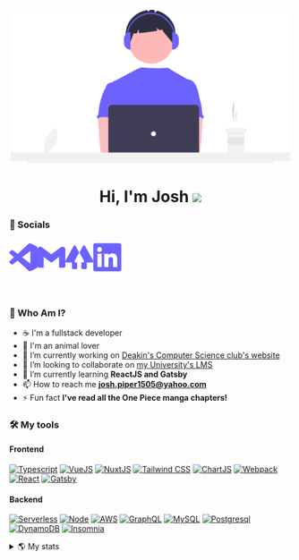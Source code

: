 <p align="center"> <img src="./coding.svg" alt="undraw coffee illustration" width="500px%"> </p>
<h1 align="center">Hi, I'm Josh <img src="https://media.giphy.com/media/hvRJCLFzcasrR4ia7z/giphy.gif" width="25px"></h1>

<h3 align="left">📮 Socials</h3>

[<img align="left" alt="joshuapiper.dev | Portfolio" width="50px" height="auto" src="./visualstudiocode-purple.svg" />][portfolio]
[<img align="left-purple" alt="joshua-e-piper | LinkedIn" width="50px" height="auto" src="./linkedin.svg" />][linkedin]
[<img align="left" alt="josh.piper1505@yahoo.com | Email" width="50px" height="auto" src="./gmail-purple.svg" />][gmail]
[<img align="left" alt="linktr.ee/joshua_piper | LinkTree" width="50px" height="auto" src="./linktree-purple.svg" />][linktree]

<br />

<h3 align="left">🐶 Who Am I?</h3>

- ☕ I'm a fullstack developer
- 🐶 I'm an animal lover
- 🔭 I’m currently working on [Deakin's Computer Science club's website](https://github.com/orgs/DeakinSEC/dashboard)
- 👯 I’m looking to collaborate on [my University's LMS](https://github.com/doubtfire-lms)
- 🌱 I’m currently learning **ReactJS and Gatsby**
- 📫 How to reach me **josh.piper1505@yahoo.com**
- ⚡ Fun fact **I've read all the One Piece manga chapters!**

<h3 align="left">🛠 My tools</h3>
<h4 >Frontend</h4>

[![Typescript](https://img.shields.io/badge/-Typescript-3178C6?logo=typescript&logoColor=white&style=for-the-badge)](#) 
[![VueJS](https://img.shields.io/badge/-Vue.JS-4FC08D?logo=vue.js&logoColor=white&style=for-the-badge)](#) 
[![NuxtJS](https://img.shields.io/badge/-Nuxt.JS-00DC82?logo=nuxt.js&logoColor=white&style=for-the-badge)](#) 
[![Tailwind CSS](https://img.shields.io/badge/-Tailwind%20CSS-06B6D4?logo=nuxt.js&logoColor=white&style=for-the-badge)](#) 
[![ChartJS](https://img.shields.io/badge/-Chart.JS-FF6384?logo=chart.js&logoColor=white&style=for-the-badge)](#) 
[![Webpack](https://img.shields.io/badge/-Webpack-8DD6F9?logo=webpack&logoColor=white&style=for-the-badge)](#) 
[![React](https://img.shields.io/badge/-React.js-61DAFB?logo=reacts&logoColor=white&style=for-the-badge)](#) 
[![Gatsby](https://img.shields.io/badge/-Gatsby-663399?logo=gatsby&logoColor=white&style=for-the-badge)](#) 

<h4 >Backend</h4>

[![Serverless](https://img.shields.io/badge/-Serverless-FD5750?logo=serverless&logoColor=white&style=for-the-badge)](#)
[![Node](https://img.shields.io/badge/-Node-339933?logo=node.js&logoColor=white&style=for-the-badge)](#) 
[![AWS](https://img.shields.io/badge/-AWS-232F3E?logo=amazon-aws&logoColor=white&style=for-the-badge)](#) 
[![GraphQL](https://img.shields.io/badge/-GraphQL-E10098?logo=graphql&logoColor=white&style=for-the-badge)](#) 
[![MySQL](https://img.shields.io/badge/-MySQL-4479A1?logo=mysql&logoColor=white&style=for-the-badge)](#) 
[![Postgresql](https://img.shields.io/badge/-PostgreSQL-4169E1?logo=postgresql&logoColor=white&style=for-the-badge)](#) 
[![DynamoDB](https://img.shields.io/badge/-GraphQL-E10098?logo=graphql&logoColor=white&style=for-the-badge)](#) 
[![Insomnia](https://img.shields.io/badge/-Insomnia-4000BF?logo=insomnia&logoColor=white&style=for-the-badge)](#) 

<details>
<summary >
    🌎 My stats
</summary>
<img src="https://github-readme-stats.vercel.app/api/top-langs?username=josh-piper&show_icons=true&locale=en&layout=compact" alt="josh-piper" />

<br />

<img src="https://github-readme-stats.vercel.app/api?username=josh-piper&show_icons=true&locale=en" alt="josh-piper" />
</details>

[portfolio]: https://joshuapiper.dev
[linkedin]: https://www.linkedin.com/in/joshua-e-piper/
[gmail]: mailto:/josh.piper1505@yahoo.com
[linktree]: https://linktr.ee/joshua_piper
